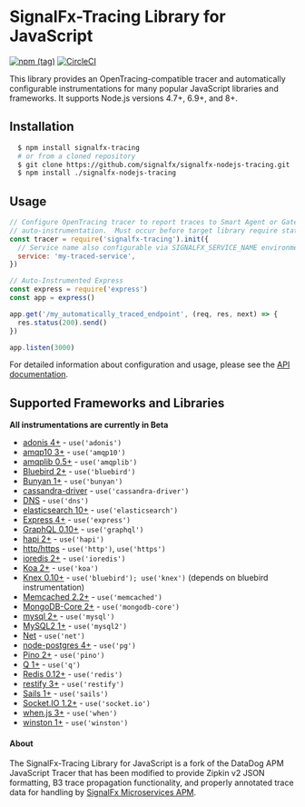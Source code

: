 # SignalFx-Tracing Library for JavaScript

[![npm (tag)](https://img.shields.io/npm/v/signalfx-tracing.svg)](https://www.npmjs.com/package/signalfx-tracing)
[![CircleCI](https://circleci.com/gh/signalfx/signalfx-nodejs-tracing.svg?style=shield)](https://circleci.com/gh/signalfx/signalfx-nodejs-tracing)

This library provides an OpenTracing-compatible tracer and automatically configurable instrumentations for many popular JavaScript libraries and frameworks.  It supports Node.js versions 4.7+, 6.9+, and 8+.

## Installation

```bash
  $ npm install signalfx-tracing
  # or from a cloned repository
  $ git clone https://github.com/signalfx/signalfx-nodejs-tracing.git
  $ npm install ./signalfx-nodejs-tracing
```

## Usage

```javascript
// Configure OpenTracing tracer to report traces to Smart Agent or Gateway and initiate
// auto-instrumentation.  Must occur before target library require statements.
const tracer = require('signalfx-tracing').init({
  // Service name also configurable via SIGNALFX_SERVICE_NAME environment variable
  service: 'my-traced-service',
})

// Auto-Instrumented Express
const express = require('express')
const app = express()

app.get('/my_automatically_traced_endpoint', (req, res, next) => {
  res.status(200).send()
})

app.listen(3000)
```

For detailed information about configuration and usage, please see the [API documentation](./docs/API.md).

## Supported Frameworks and Libraries

**All instrumentations are currently in Beta**

* [adonis 4+](https://github.com/adonisjs) - `use('adonis')`
* [amqp10 3+](https://github.com/noodlefrenzy/node-amqp10) - `use('amqp10')`
* [amqplib 0.5+](http://www.squaremobius.net/amqp.node/) - `use('amqplib')`
* [Bluebird 2+](https://github.com/petkaantonov/bluebird) - `use('bluebird')`
* [Bunyan 1+](https://github.com/trentm/node-bunyan) - `use('bunyan')`
* [cassandra-driver](https://github.com/datastax/nodejs-driver) - `use('cassandra-driver')`
* [DNS](https://nodejs.org/api/dns.html) - `use('dns')`
* [elasticsearch 10+](https://www.elastic.co/guide/en/elasticsearch/client/javascript-api/current/index.html) - `use('elasticsearch')`
* [Express 4+](http://expressjs.com/) - `use('express')`
* [GraphQL 0.10+](https://github.com/graphql/graphql-js) - `use('graphql')`
* [hapi 2+](https://hapijs.com/) - `use('hapi')`
* [http/https](https://nodejs.org/api/http.html) - `use('http')`, `use('https')`
* [ioredis 2+](https://github.com/luin/ioredis) - `use('ioredis')`
* [Koa 2+](https://koajs.com/) - `use('koa')`
* [Knex 0.10+](https://knexjs.org/) - `use('bluebird'); use('knex')` (depends on bluebird instrumentation)
* [Memcached 2.2+](https://github.com/3rd-Eden/memcached) - `use('memcached')`
* [MongoDB-Core 2+](https://github.com/mongodb-js/mongodb-core) - `use('mongodb-core')`
* [mysql 2+](https://github.com/mysqljs/mysql) - `use('mysql')`
* [MySQL2 1+](https://github.com/sidorares/node-mysql2) - `use('mysql2')`
* [Net](https://nodejs.org/api/net.html) - `use('net')`
* [node-postgres 4+](https://github.com/brianc/node-postgres) - `use('pg')`
* [Pino 2+](http://getpino.io/#/) - `use('pino')`
* [Q 1+](https://github.com/kriskowal/q) - `use('q')`
* [Redis 0.12+](https://github.com/NodeRedis/node_redis) - `use('redis')`
* [restify 3+](http://restify.com/) - `use('restify')`
* [Sails 1+](https://sailsjs.com) - `use('sails')`
* [Socket.IO 1.2+](https://socket.io) - `use('socket.io')`
* [when.js 3+](https://github.com/cujojs/when) - `use('when')`
* [winston 1+](https://github.com/winstonjs/winston) - `use('winston')`

#### About
The SignalFx-Tracing Library for JavaScript is a fork of the DataDog APM JavaScript Tracer that has been modified to provide Zipkin v2 JSON formatting, B3 trace propagation functionality, and properly annotated trace data for handling by [SignalFx Microservices APM](https://docs.signalfx.com/en/latest/apm/apm-overview/index.html).
